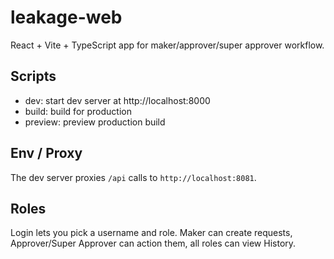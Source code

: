 # leakage-web

React + Vite + TypeScript app for maker/approver/super approver workflow.

## Scripts
- dev: start dev server at http://localhost:8000
- build: build for production
- preview: preview production build

## Env / Proxy
The dev server proxies `/api` calls to `http://localhost:8081`.

## Roles
Login lets you pick a username and role. Maker can create requests, Approver/Super Approver can action them, all roles can view History. 